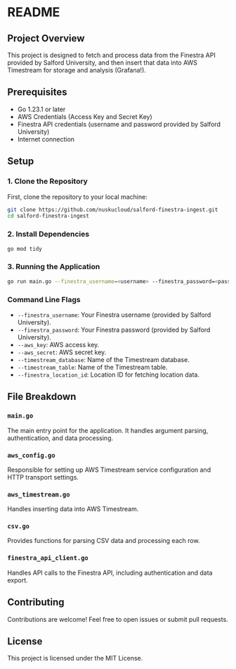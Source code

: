 # README

## Project Overview

This project is designed to fetch and process data from the Finestra API provided by Salford University, and then insert that data into AWS Timestream for storage and analysis (Grafana!).

## Prerequisites

- Go 1.23.1 or later
- AWS Credentials (Access Key and Secret Key)
- Finestra API credentials (username and password provided by Salford University)
- Internet connection

## Setup

### 1. Clone the Repository

First, clone the repository to your local machine:

```sh
git clone https://github.com/nuskucloud/salford-finestra-ingest.git
cd salford-finestra-ingest
```

### 2. Install Dependencies

```sh
go mod tidy
```

### 3. Running the Application

```sh
go run main.go --finestra_username=<username> --finestra_password=<password> --aws_key=<aws-access-key> --aws_secret=<aws-secret> --timestream_database=<database-name> --timestream_table=<table-name> --finestra_location_id=<location-id>
```

### Command Line Flags

- `--finestra_username`: Your Finestra username (provided by Salford University).
- `--finestra_password`: Your Finestra password (provided by Salford University).
- `--aws_key`: AWS access key.
- `--aws_secret`: AWS secret key.
- `--timestream_database`: Name of the Timestream database.
- `--timestream_table`: Name of the Timestream table.
- `--finestra_location_id`: Location ID for fetching location data.

## File Breakdown

### `main.go`

The main entry point for the application. It handles argument parsing, authentication, and data processing.

### `aws_config.go`

Responsible for setting up AWS Timestream service configuration and HTTP transport settings.

### `aws_timestream.go`

Handles inserting data into AWS Timestream.

### `csv.go`

Provides functions for parsing CSV data and processing each row.

### `finestra_api_client.go`

Handles API calls to the Finestra API, including authentication and data export.

## Contributing
Contributions are welcome! Feel free to open issues or submit pull requests.

## License
This project is licensed under the MIT License.
